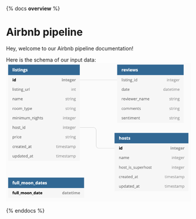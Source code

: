 {% docs __overview__ %}

# Airbnb pipeline

Hey, welcome to our Airbnb pipeline documentation!

Here is the schema of our input data:
![input schema](assets/input_schema.png)

{% enddocs %}
